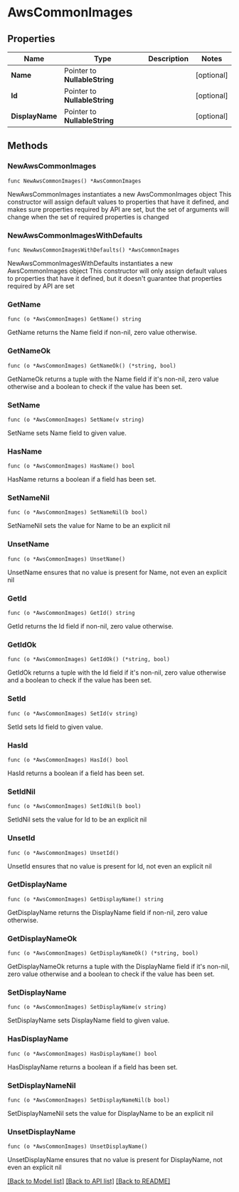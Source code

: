 # AwsCommonImages

## Properties

Name | Type | Description | Notes
------------ | ------------- | ------------- | -------------
**Name** | Pointer to **NullableString** |  | [optional] 
**Id** | Pointer to **NullableString** |  | [optional] 
**DisplayName** | Pointer to **NullableString** |  | [optional] 

## Methods

### NewAwsCommonImages

`func NewAwsCommonImages() *AwsCommonImages`

NewAwsCommonImages instantiates a new AwsCommonImages object
This constructor will assign default values to properties that have it defined,
and makes sure properties required by API are set, but the set of arguments
will change when the set of required properties is changed

### NewAwsCommonImagesWithDefaults

`func NewAwsCommonImagesWithDefaults() *AwsCommonImages`

NewAwsCommonImagesWithDefaults instantiates a new AwsCommonImages object
This constructor will only assign default values to properties that have it defined,
but it doesn't guarantee that properties required by API are set

### GetName

`func (o *AwsCommonImages) GetName() string`

GetName returns the Name field if non-nil, zero value otherwise.

### GetNameOk

`func (o *AwsCommonImages) GetNameOk() (*string, bool)`

GetNameOk returns a tuple with the Name field if it's non-nil, zero value otherwise
and a boolean to check if the value has been set.

### SetName

`func (o *AwsCommonImages) SetName(v string)`

SetName sets Name field to given value.

### HasName

`func (o *AwsCommonImages) HasName() bool`

HasName returns a boolean if a field has been set.

### SetNameNil

`func (o *AwsCommonImages) SetNameNil(b bool)`

 SetNameNil sets the value for Name to be an explicit nil

### UnsetName
`func (o *AwsCommonImages) UnsetName()`

UnsetName ensures that no value is present for Name, not even an explicit nil
### GetId

`func (o *AwsCommonImages) GetId() string`

GetId returns the Id field if non-nil, zero value otherwise.

### GetIdOk

`func (o *AwsCommonImages) GetIdOk() (*string, bool)`

GetIdOk returns a tuple with the Id field if it's non-nil, zero value otherwise
and a boolean to check if the value has been set.

### SetId

`func (o *AwsCommonImages) SetId(v string)`

SetId sets Id field to given value.

### HasId

`func (o *AwsCommonImages) HasId() bool`

HasId returns a boolean if a field has been set.

### SetIdNil

`func (o *AwsCommonImages) SetIdNil(b bool)`

 SetIdNil sets the value for Id to be an explicit nil

### UnsetId
`func (o *AwsCommonImages) UnsetId()`

UnsetId ensures that no value is present for Id, not even an explicit nil
### GetDisplayName

`func (o *AwsCommonImages) GetDisplayName() string`

GetDisplayName returns the DisplayName field if non-nil, zero value otherwise.

### GetDisplayNameOk

`func (o *AwsCommonImages) GetDisplayNameOk() (*string, bool)`

GetDisplayNameOk returns a tuple with the DisplayName field if it's non-nil, zero value otherwise
and a boolean to check if the value has been set.

### SetDisplayName

`func (o *AwsCommonImages) SetDisplayName(v string)`

SetDisplayName sets DisplayName field to given value.

### HasDisplayName

`func (o *AwsCommonImages) HasDisplayName() bool`

HasDisplayName returns a boolean if a field has been set.

### SetDisplayNameNil

`func (o *AwsCommonImages) SetDisplayNameNil(b bool)`

 SetDisplayNameNil sets the value for DisplayName to be an explicit nil

### UnsetDisplayName
`func (o *AwsCommonImages) UnsetDisplayName()`

UnsetDisplayName ensures that no value is present for DisplayName, not even an explicit nil

[[Back to Model list]](../README.md#documentation-for-models) [[Back to API list]](../README.md#documentation-for-api-endpoints) [[Back to README]](../README.md)


